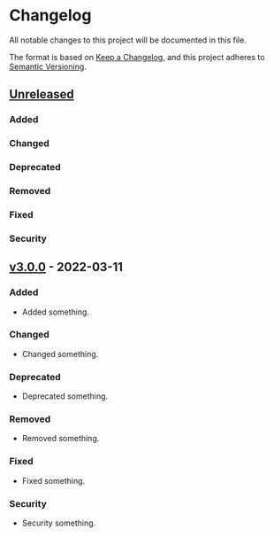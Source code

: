 # Changelog
All notable changes to this project will be documented in this file.

The format is based on [Keep a Changelog](https://keepachangelog.com/en/1.0.0/),
and this project adheres to [Semantic Versioning](https://semver.org/spec/v2.0.0.html).

## [Unreleased](https://github.com/paulshryock/release-bump/compare/HEAD..v3.0.0)

### Added

### Changed

### Deprecated

### Removed

### Fixed

### Security

## [v3.0.0](https://github.com/paulshryock/release-bump/releases/tag/v3.0.0) - 2022-03-11

### Added
- Added something.

### Changed
- Changed something.

### Deprecated
- Deprecated something.

### Removed
- Removed something.

### Fixed
- Fixed something.

### Security
- Security something.